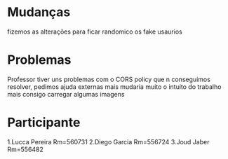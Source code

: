 # Mudanças
fizemos as alterações para ficar randomico os fake usaurios 

# Problemas
Professor tiver uns problemas com o CORS policy que n conseguimos resolver, pedimos ajuda externas mais mudaria muito o intuito do trabalho mais consigo carregar algumas imagens

# Participante
1.Lucca Pereira Rm=560731
2.Diego Garcia  Rm=556724
3.Joud Jaber    Rm=556482
